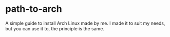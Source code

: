 # path-to-arch
A simple guide to install Arch Linux made by me. I made it to suit my needs, but you can use it to, the principle is the same.

